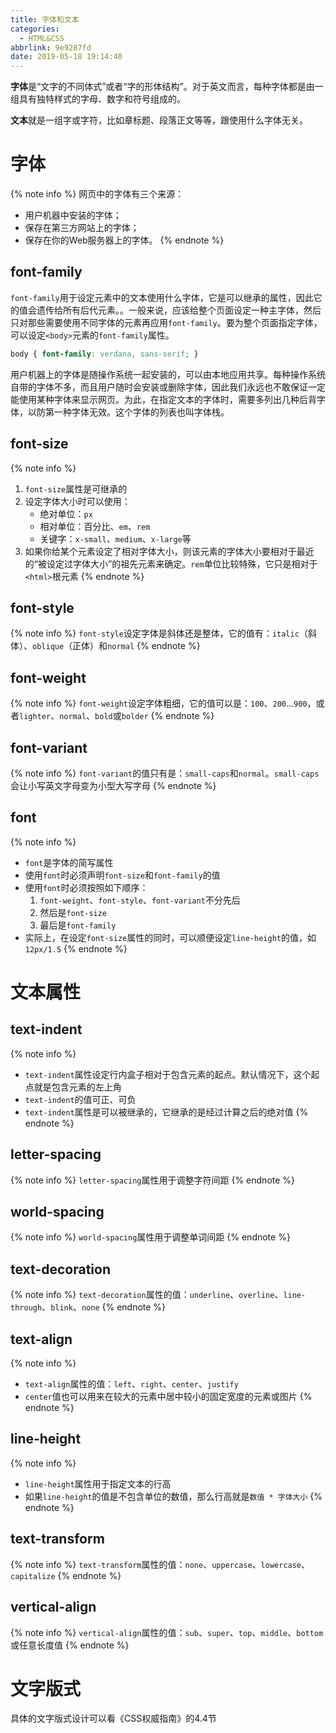 ```yaml
---
title: 字体和文本
categories:
  - HTML&CSS
abbrlink: 9e9287fd
date: 2019-05-18 19:14:40
---
```


**字体**是“文字的不同体式”或者“字的形体结构”。对于英文而言，每种字体都是由一组具有独特样式的字母、数字和符号组成的。

**文本**就是一组字或字符，比如章标题、段落正文等等，跟使用什么字体无关。

# 字体

{% note info %}
网页中的字体有三个来源：
- 用户机器中安装的字体；
- 保存在第三方网站上的字体；
- 保存在你的Web服务器上的字体。
{% endnote %}

## font-family

`font-family`用于设定元素中的文本使用什么字体，它是可以继承的属性，因此它的值会遗传给所有后代元素。。一般来说，应该给整个页面设定一种主字体，然后只对那些需要使用不同字体的元素再应用`font-family`。要为整个页面指定字体，可以设定`<body>`元素的`font-family`属性。

```css
body { font-family: verdana, sans-serif; }
```

用户机器上的字体是随操作系统一起安装的，可以由本地应用共享。每种操作系统自带的字体不多，而且用户随时会安装或删除字体，因此我们永远也不敢保证一定能使用某种字体来显示网页。为此，在指定文本的字体时，需要多列出几种后背字体，以防第一种字体无效。这个字体的列表也叫字体栈。

## font-size

{% note info %}
1. `font-size`属性是可继承的
2. 设定字体大小时可以使用：
    - 绝对单位：`px`
    - 相对单位：百分比、`em`、`rem`
    - 关键字：`x-small`、`medium`、`x-large`等
3. 如果你给某个元素设定了相对字体大小，则该元素的字体大小要相对于最近的“被设定过字体大小”的祖先元素来确定。`rem`单位比较特殊，它只是相对于`<html>`根元素
{% endnote %}

## font-style

{% note info %}
`font-style`设定字体是斜体还是整体，它的值有：`italic`（斜体）、`oblique`（正体）和`normal`
{% endnote %}

## font-weight

{% note info %}
`font-weight`设定字体粗细，它的值可以是：`100`、`200`...`900`，或者`lighter`、`normal`、`bold`或`bolder`
{% endnote %}

## font-variant

{% note info %}
`font-variant`的值只有是：`small-caps`和`normal`。`small-caps`会让小写英文字母变为小型大写字母
{% endnote %}

## font

{% note info %}
- `font`是字体的简写属性
- 使用`font`时必须声明`font-size`和`font-family`的值
- 使用`font`时必须按照如下顺序：
    1. `font-weight`、`font-style`、`font-variant`不分先后
    2. 然后是`font-size`
    3. 最后是`font-family`
- 实际上，在设定`font-size`属性的同时，可以顺便设定`line-height`的值，如`12px/1.5`
{% endnote %}

# 文本属性

## text-indent

{% note info %}
- `text-indent`属性设定行内盒子相对于包含元素的起点。默认情况下，这个起点就是包含元素的左上角
- `text-indent`的值可正、可负
- `text-indent`属性是可以被继承的，它继承的是经过计算之后的绝对值
{% endnote %}

## letter-spacing

{% note info %}
`letter-spacing`属性用于调整字符间距
{% endnote %}

## world-spacing

{% note info %}
`world-spacing`属性用于调整单词间距
{% endnote %}

## text-decoration

{% note info %}
`text-decoration`属性的值：`underline`、`overline`、`line-through`、`blink`、`none`
{% endnote %}

## text-align

{% note info %}
- `text-align`属性的值：`left`、`right`、`center`、`justify`
- `center`值也可以用来在较大的元素中居中较小的固定宽度的元素或图片
{% endnote %}

## line-height

{% note info %}
- `line-height`属性用于指定文本的行高
- 如果`line-height`的值是不包含单位的数值，那么行高就是`数值 * 字体大小`
{% endnote %}

## text-transform

{% note info %}
`text-transform`属性的值：`none`、`uppercase`、`lowercase`、`capitalize`
{% endnote %}

## vertical-align

{% note info %}
`vertical-align`属性的值：`sub`、`super`、`top`、`middle`、`bottom`或任意长度值
{% endnote %}

# 文字版式

具体的文字版式设计可以看《CSS权威指南》的4.4节